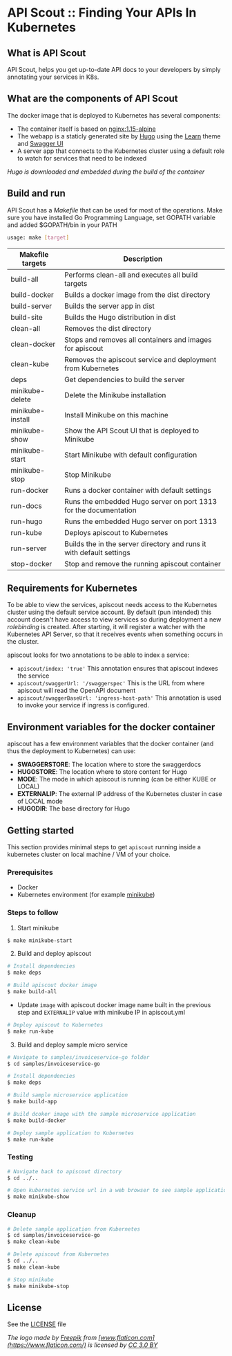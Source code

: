 # API Scout :: Finding Your APIs In Kubernetes

## What is API Scout

API Scout, helps you get up-to-date API docs to your developers by simply annotating your services in K8s.

## What are the components of API Scout

The docker image that is deployed to Kubernetes has several components:

* The container itself is based on [nginx:1.15-alpine](https://hub.docker.com/_/nginx/)
* The webapp is a staticly generated site by [Hugo](https://github.com/gohugoio/hugo) using the [Learn](https://themes.gohugo.io/hugo-theme-learn/) theme and [Swagger UI](https://github.com/swagger-api/swagger-ui/releases)
* A server app that connects to the Kubernetes cluster using a default role to watch for services that need to be indexed

_Hugo is downloaded and embedded during the build of the container_

## Build and run

API Scout has a _Makefile_ that can be used for most of the operations. Make sure you have installed Go Programming Language, set GOPATH variable and added $GOPATH/bin in your PATH

```bash
usage: make [target]
```

| Makefile targets | Description                                                           |
|------------------|-----------------------------------------------------------------------|
| build-all        | Performs clean-all and executes all build targets                     |
| build-docker     | Builds a docker image from the dist directory                         |
| build-server     | Builds the server app in dist                                         |
| build-site       | Builds the Hugo distribution in dist                                  |
| clean-all        | Removes the dist directory                                            |
| clean-docker     | Stops and removes all containers and images for apiscout              |
| clean-kube       | Removes the apiscout service and deployment from Kubernetes           |
| deps             | Get dependencies to build the server                                  |
| minikube-delete  | Delete the Minikube installation                                      |
| minikube-install | Install Minikube on this machine                                      |
| minikube-show    | Show the API Scout UI that is deployed to Minikube                    |
| minikube-start   | Start Minikube with default configuration                             |
| minikube-stop    | Stop Minikube                                                         |
| run-docker       | Runs a docker container with default settings                         |
| run-docs         | Runs the embedded Hugo server on port 1313 for the documentation      |
| run-hugo         | Runs the embedded Hugo server on port 1313                            |
| run-kube         | Deploys apiscout to Kubernetes                                        |
| run-server       | Builds the  in the server directory and runs it with default settings |
| stop-docker      | Stop and remove the running apiscout container                        |

## Requirements for Kubernetes

To be able to view the services, apiscout needs access to the Kubernetes cluster using the default service account. By default (pun intended) this account doesn't have access to view services so during deployment a new _rolebinding_ is created. After starting, it will register a watcher with the Kubernetes API Server, so that it receives events when something occurs in the cluster.

apiscout looks for two annotations to be able to index a service:

* `apiscout/index: 'true'` This annotation ensures that apiscout indexes the service
* `apiscout/swaggerUrl: '/swaggerspec'` This is the URL from where apiscout will read the OpenAPI document
* `apiscout/swaggerBaseUrl: 'ingress-host-path'` This annotation is used to invoke your service if ingress is configured.

## Environment variables for the docker container

apiscout has a few environment variables that the docker container (and thus the deployment to Kubernetes) can use:

* **SWAGGERSTORE**: The location where to store the swaggerdocs
* **HUGOSTORE**: The location where to store content for Hugo
* **MODE**: The mode in which apiscout is running (can be either KUBE or LOCAL)
* **EXTERNALIP**: The external IP address of the Kubernetes cluster in case of LOCAL mode
* **HUGODIR**: The base directory for Hugo

## Getting started

This section provides minimal steps to get `apiscout` running inside a kubernetes cluster on local machine / VM of your choice.

### Prerequisites

* Docker 
* Kubernetes environment (for example [minikube](https://kubernetes.io/docs/tasks/tools/install-minikube/))

### Steps to follow

1. Start minikube
```bash
$ make minikube-start
```

2. Build and deploy apiscout

```bash
# Install dependencies
$ make deps

# Build apiscout docker image
$ make build-all
```
* Update `image` with apiscout docker image name built in the previous step and `EXTERNALIP` value with minikube IP in apiscout.yml 

```bash
# Deploy apiscout to Kubernetes
$ make run-kube
```

3. Build and deploy sample micro service

```bash
# Navigate to samples/invoiceservice-go folder
$ cd samples/invoiceservice-go

# Install dependencies
$ make deps

# Build sample microservice application
$ make build-app

# Build dcoker image with the sample microservice application
$ make build-docker

# Deploy sample application to Kubernetes
$ make run-kube

```

### Testing


```bash
# Navigate back to apiscout directory
$ cd ../..

# Open kubernetes service url in a web browser to see sample application api specification in swagger format
$ make minikube-show

```

### Cleanup

```bash
# Delete sample application from Kubernetes
$ cd samples/invoiceservice-go
$ make clean-kube

# Delete apiscout from Kubernetes
$ cd ../..
$ make clean-kube

# Stop minikube
$ make minikube-stop
```

## License
See the [LICENSE](./LICENSE) file

_The logo made by [Freepik](http://www.freepik.com) from [www.flaticon.com](https://www.flaticon.com/) is licensed by [CC 3.0 BY](http://creativecommons.org/licenses/by/3.0/)_